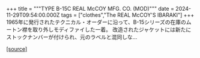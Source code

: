 +++
title = """TYPE B-15C REAL McCOY MFG. CO. (MOD)"""
date = 2024-11-29T09:54:00.000Z
tags = ["clothes","The REAL McCOY'S IBARAKI"]
+++
1965年に発行されたテクニカル・オーダーに沿って、B-15シリーズの在庫のムートン襟を取り外しモディファイした一着。 改造されたジャケットには新たにストックナンバーが付けられ、元のラベルと混同しな...

[[source]](https://the-realmccoys.ocnk.net/product/1478)
